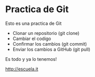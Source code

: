 # Practica de Git

Esto es una practica de Git

- Clonar un repositorio (git clone)
- Cambiar el codigo
- Confirmar los cambios (git commit)
- Enviar los cambios a GitHub (git pull)

Es todo y ya lo tenemos!

<http://escuela.it>
